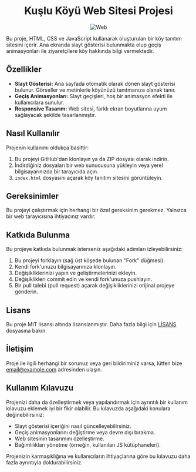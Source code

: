 <h1 align="center">Kuşlu Köyü Web Sitesi Projesi</h1>
<p align="center">
  <img src="https://github.com/Mertalkann/Kuslu_site/blob/main/image.gif" alt="Web">
</p>

Bu proje, HTML, CSS ve JavaScript kullanarak oluşturulan bir köy tanıtım sitesini içerir. Ana ekranda slayt gösterisi bulunmakta olup geçiş animasyonları ile ziyaretçilere köy hakkında bilgi vermektedir.

## Özellikler

- **Slayt Gösterisi:** Ana sayfada otomatik olarak dönen slayt gösterisi bulunur. Görseller ve metinlerle köyünüzü tanıtmanıza olanak tanır.
- **Geçiş Animasyonları:** Slayt geçişleri, hoş bir animasyon efekti ile kullanıcılara sunulur.
- **Responsive Tasarım:** Web sitesi, farklı ekran boyutlarına uyum sağlayacak şekilde tasarlanmıştır.

## Nasıl Kullanılır

Projenin kullanımı oldukça basittir:

1. Bu projeyi GitHub'dan klonlayın ya da ZIP dosyası olarak indirin.
2. İndirdiğiniz dosyaları bir web sunucusuna yükleyin veya yerel bilgisayarınızda bir tarayıcıda açın.
3. `index.html` dosyasını açarak köy tanıtım sitesini görüntüleyin.

## Gereksinimler

Bu projeyi çalıştırmak için herhangi bir özel gereksinim gerekmez. Yalnızca bir web tarayıcısına ihtiyacınız vardır.

## Katkıda Bulunma

Bu projeye katkıda bulunmak isterseniz aşağıdaki adımları izleyebilirsiniz:

1. Bu projeyi forklayın (sağ üst köşede bulunan "Fork" düğmesi).
2. Kendi fork'unuzu bilgisayarınıza klonlayın.
3. Değişikliklerinizi yapın ve geliştirmelerinizi ekleyin.
4. Değişiklikleri commit edin ve kendi fork'unuza pushlayın.
5. Bir pull talebi (pull request) açarak değişikliklerinizi orijinal projeye gönderin.

## Lisans

Bu proje MIT lisansı altında lisanslanmıştır. Daha fazla bilgi için [LİSANS](LICENSE) dosyasına bakın.

## İletişim

Proje ile ilgili herhangi bir sorunuz veya geri bildiriminiz varsa, lütfen bize [email@example.com](mailto:email@example.com) adresinden ulaşın.

## Kullanım Kılavuzu

Projenizi daha da özelleştirmek veya yapılandırmak için ayrıntılı bir kullanım kılavuzu eklemek iyi bir fikir olabilir. Bu kılavuzda aşağıdaki konulara değinebilirsiniz:

- Slayt gösterisi içeriğini nasıl güncelleyebilirsiniz.
- Geçiş animasyonlarını değiştirme veya devre dışı bırakma.
- Web sitesinin tasarımını özelleştirme.
- Bağımlılıkları yönetme (örneğin, kullanılan JS kütüphaneleri).

Projenizin karmaşıklığına ve kullanıcıların ihtiyaçlarına göre bu kılavuzu daha fazla ayrıntıyla doldurabilirsiniz.
